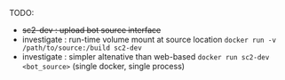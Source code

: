 TODO:
 * ~~sc2-dev : upload bot source interface~~
 * investigate : run-time volume mount at source location `docker run -v /path/to/source:/build sc2-dev`
 * investigate : simpler altenative than web-based `docker run sc2-dev <bot_source>` (single docker, single process)

